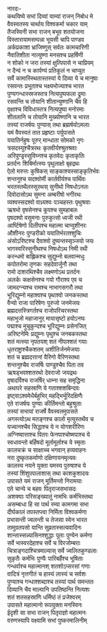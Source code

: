 नारदः-  
कथयिष्ये सभां दिव्यां याम्यां राजन् निबोध मे  
वैवस्वतस्य चार्थाय विश्वकर्मा चकार याम्  
तैजस्विनी सभा राजन् बभूव शतयोजना  
विस्तारायामसम्पन्ना भूयसी चापि पाण्डव  
अर्कप्रकाशा भ्राजिष्णुस् सर्वतः कामचारिणी  
नैवातिशीता नात्युष्णा मनसश्च प्रहर्षिणी  
न शोको न जरा तस्यां क्षुत्पिपासे न चाप्रियम्  
न दैन्यं न च कार्पण्यं प्रतिकूलं न चाप्युत  
सर्वे कामास्स्थितास्तस्यां ये दिव्या ये च मानुषाः  
रसवन्तः प्रभूताश्च भक्ष्यभोज्याश्च भारत  
पुण्यगन्धास्स्रजस्तत्र नित्यपुष्पफला द्रुमाः  
रसवन्ति च तोयानि शीतान्युष्णानि चैव हि  
वृक्षाश्च विविधास्तत्र नित्यपुष्पा मनोरमाः  
शीतलानि च तोयानि मुख्योष्णानि च भारत  
तस्यां राजर्षयः पुण्यास् तथा ब्रह्मर्षयोऽमलाः  
यमं वैवस्वतं तात प्रहृष्टाः पर्युपासते  
ययातिर्नहुषः पूरुर् मान्धाता सोमको नृगः  
त्रसदस्युश्चैत्ररथः कृतवीर्यश्श्रुतश्रवाः  
अरिपुण्ड्रस्सुविघ्नश्च कृतवेदः कृताकृतिः  
प्रतर्दनः शिबिर्मात्स्यः पृथुलाक्षो बृहद्रथः  
ऐलो मरुत्तः कुषिकस् साङ्काश्यस्साङ्कृतिर्भवः  
शन्तनुश्च सदश्वोर्मी कार्तवीर्यश्च पार्थिवः  
भरतस्तथैलस्सुरथस् सुनीथो निषधोऽनलः  
दिवोदासोऽथ सुमना अम्बरीषो भगीरथः  
व्यश्वस्सदश्वो वाध्र्यश्वः पञ्चहस्तः पृथुश्रवाः  
ऋषभो वृषसेनश्च कूपश्च सुमहाबलः  
पृषदश्वो वसुमनाः पुरुकुत्सो ध्वजी रथी  
आर्ष्टिषेणो दिलीपश्च महात्मा चाप्युशीनरः  
औशीनरः पुण्डरीको ययातिर्भरतश्शुचिः  
अंसोऽरिष्टश्च दैवाश्वो दुष्यन्तस्सृञ्जयो जयः  
भागस्वरिस्सुनीथश्च निषधोऽथ निमी रथी  
करन्धमो बाह्लिकश्च सुद्युम्नो बलवान्मधुः  
कपोतरोमा तृणकः सहदेवार्जुनौ तथा  
रामो दाशरथिश्चैव लक्ष्मणोऽथ प्रतर्दनः  
अलर्कः कक्षसेनश्च गयो गौराश्व एव च  
जामदग्न्यश्च रामश्च नाभागसगरौ तथा  
भूरिद्युम्नो महाश्वश्च पृथाश्वो जनकस्तथा  
वैन्यो राजा पारिषेणः पुरुजो जनमेजयः  
ब्रह्मदत्तस्त्रिगर्तश्च राजोपरिचरस्तथा  
महाभुजो महाजानुर् मायासृष्टो हयोऽनघः  
पद्माश्च मुचुकुन्दश्च भूरिद्युम्नः प्रसेनजित्  
अरिष्टनेमिः प्रद्युम्नः पृथुश्च जनबकस्तथा  
शतं मत्स्या नृपतयश् शतं नीपाश्शतं गयाः  
धृतराष्ट्राश्चैकशतम् अशीतिर्जनमेजयाः  
शतं च ब्रह्मदत्तानां वैरिणो वैरिणस्तथा  
शन्तनुश्चैव राजर्षिः पाण्डुश्चैव पिता तव  
ऋषड्भवश्शतरथो देवराजो जयद्रथः  
वृषादर्विश्च राजर्षिर् धाम्ना सह समृद्धिना  
अथापरे सहस्राणि ये गताश्शशबिन्दवः  
इष्ट्वाऽश्वमेधैर्बहुभिर् महद्भिर्भूरिदक्षिणैः  
एते राजर्षयः पुण्याः कीर्तिमन्तो बहुश्रुताः  
तस्यां सभायां राजर्षे वैवस्वतमुपासते  
अगस्त्योऽथ मतङ्गश्च कालो मृत्युस्तथैव च  
यज्वानश्चैव सिद्धाश्च ये न योगशरीरिणः  
अग्निष्वात्ताश्च पितरः फेनपाश्चोष्मपाश्च ये  
स्वधावन्तो बर्हिषदो मूर्तामूर्ताश्च ये स्मृताः  
कालचक्रं च साक्षाच्च भगवान् हव्यवाहनः  
नरा दुष्कृतकर्माणो दक्षिणायनमृत्यवः  
कालस्य नयने युक्ता यमस्य पुरुषाश्च ये  
तस्यां शिंशुपपालाशास् तथा काशकुशादयः  
उपासते यमं राजन् मूर्तिमन्तो निरामयाः  
एते चान्ये च बहवः पितृराजसभासदः  
अशक्याः परिसङ्ख्यातुं नामभिः कर्मभिस्तथा  
असम्बाधा हि सा पार्थ रम्या कामगमा सभा  
दीर्घकालं तपस्तप्त्वा निर्मिता विश्वकर्मणा  
प्रभासन्ती ज्वलन्ती च तेजसा स्वेन भारत  
तामुग्रतपसो यान्ति सुव्रतास्सत्यवादिनः  
शान्तास्सन्न्यासिनश्शुद्धाः पूताः पुण्येन कर्मणा  
सर्वे भास्वरदेहाश्च सर्वे च विरजोम्बराः  
चित्राङ्गदाश्चित्रमाल्यास् सर्वे ज्वलितकुण्डलाः  
सुकृतैः कर्मभिः पुण्यैः पारिबर्हैश्च भूषिताः  
गन्धर्वाश्च महात्मानश् शतशोऽप्सरसां गणाः  
वादित्रं नृत्तगीतं च हास्यं लास्यं च सर्वशः  
पुण्याश्च गन्धाश्शब्दाश्च तस्यां पार्थ समन्ततः  
दिव्यानि चैव माल्यानि उपतिष्ठन्ति नित्यशः  
शतं शतसहस्राणि धर्मिष्ठं तं प्रजेश्वरम्  
उपासते महात्मानो रूपयुक्ता मनस्विनः  
ईदृशी सा सभा राजन् पितृराज्ञो महात्मनः  
वरुणस्यापि वक्ष्यामि सभां पुष्करमालिनीम्  
